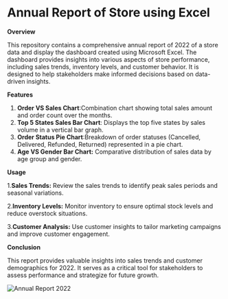 # Annual Report of Store using Excel
**Overview**

This repository contains a comprehensive annual report of 2022 of a store data and display the dashboard created using Microsoft Excel. The dashboard provides insights into various aspects of store performance, including sales trends, inventory levels, and customer behavior. It is designed to help stakeholders make informed decisions based on data-driven insights.

**Features**
1. **Order VS Sales Chart**:Combination chart showing total sales amount and order count over the months.
2. **Top 5 States Sales Bar Chart**: Displays the top five states by sales volume in a vertical bar graph.
3. **Order Status Pie Chart**:Breakdown of order statuses (Cancelled, Delivered, Refunded, Returned) represented in a pie chart.
4. **Age VS Gender Bar Chart:** Comparative distribution of sales data by age group and gender.
   
**Usage**

1.**Sales Trends:** Review the sales trends to identify peak sales periods and seasonal variations.

2.**Inventory Levels:** Monitor inventory to ensure optimal stock levels and reduce overstock situations.

3.**Customer Analysis:** Use customer insights to tailor marketing campaigns and improve customer engagement.

**Conclusion**

This report provides valuable insights into sales trends and customer demographics for 2022. It serves as a critical tool for stakeholders to assess performance and strategize for future growth.

![Annual Report 2022](https://github.com/user-attachments/assets/7422ae1d-9db5-42a0-b316-a146292fee95)
